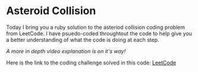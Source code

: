 # Asteroid Collision

Today I bring you a ruby solution to the asteriod collision coding problem from LeetCode.
I have psuedo-coded throughtout the code to help give you a better understanding of what the code is doing at each step. 

*A more in depth video explanation is on it's way!*

Here is the link to the coding challenge solved in this code: [LeetCode](https://leetcode.com/problems/asteroid-collision/)

